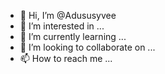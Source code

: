- 👋 Hi, I’m @Adususyvee
- 👀 I’m interested in ...
- 🌱 I’m currently learning ...
- 💞️ I’m looking to collaborate on ...
- 📫 How to reach me ...

<!---
Adususyvee/Adususyvee is a ✨ special ✨ repository because its `README.md` (this file) appears on your GitHub profile.
You can click the Preview link to take a look at your changes.
--->
